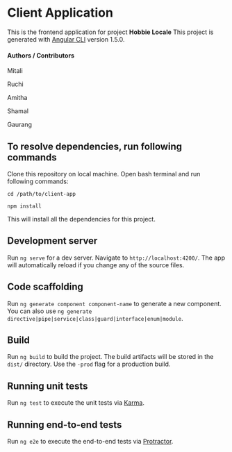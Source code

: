 # Client Application

This is the frontend application for project **Hobbie Locale**
This project is generated with [Angular CLI](https://github.com/angular/angular-cli) version 1.5.0.

#### Authors / Contributors

Mitali

Ruchi

Amitha

Shamal

Gaurang


## To resolve dependencies, run following commands

Clone this repository on local machine. Open bash terminal and run following commands:

`cd /path/to/client-app` 

`npm install`

This will install all the dependencies for this project.


## Development server

Run `ng serve` for a dev server. Navigate to `http://localhost:4200/`. The app will automatically reload if you change any of the source files.

## Code scaffolding

Run `ng generate component component-name` to generate a new component. You can also use `ng generate directive|pipe|service|class|guard|interface|enum|module`.

## Build

Run `ng build` to build the project. The build artifacts will be stored in the `dist/` directory. Use the `-prod` flag for a production build.

## Running unit tests

Run `ng test` to execute the unit tests via [Karma](https://karma-runner.github.io).

## Running end-to-end tests

Run `ng e2e` to execute the end-to-end tests via [Protractor](http://www.protractortest.org/).

